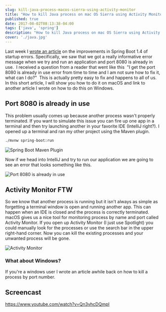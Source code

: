 ```yaml
---
slug: kill-java-process-macos-sierra-using-activity-monitor
title: "How to kill Java process on mac OS Sierra using Activity Monitor"
published: true
date: 2017-08-02T08:13:38-04:00
tags: ['java', 'spring']
description: "How to kill Java process on mac OS Sierra using Activity Monitor"
cover: './java.jpg'
---
```


Last week I [wrote an article](https://www.danvega.dev/blog/2017/07/24/spring-boot-application-failed-start) on the improvements in Spring Boot 1.4 of startup errors. Specifically, we saw that we got a really informative error message when we try and run an application and port 8080 is already in use.  I received a question from a reader that went like this  "I get the port 8080 is already in use error from time to time and I am not sure how to fix it, what can I do?"  This is actually pretty easy to fix and happens to all of us. In this short article, I will show you how to do it on macOS and link to another article I wrote on how to do this on Windows. 

## Port 8080 is already in use

This problem usually comes up because another process wasn't properly terminated. If you want to simulate this issue you can fire up one app in a terminal and then try launching another in your favorite IDE (IntelliJ right?). I opened up a terminal and ran my other project using the Maven plugin.

```bash
./mvnw spring-boot:run
```

![Spring Boot Maven Plugin](./2017-08-02_08-11-41-1024x532.png)

Now if we head into IntelliJ and try to run our application we are going to see an error that looks something like this. 

![Port 8080 is already in use](./2017-08-02_08-17-08-1024x450.png)

## Activity Monitor FTW

So we know that another process is running but it isn't always as simple as forgetting a terminal window is open and running another app. This can happen when an IDE is closed and the process is correctly terminated.  macOS gives us a nice tool for monitoring process by name and port called Activity Monitor. If you open up Activity Monitor (I just use Spotlight) you could manually look for the processes or use the search bar in the upper right-hand corner. Now you can kill the existing processes and your unwanted process will be gone.

![Activity Monitor](./2017-08-02_08-18-11.png)

### What about Windows? 

If you're a windows user I wrote an article awhile back on how to kill a process by port number. 

## Screencast

https://www.youtube.com/watch?v=Qn3vhcDQmpI
